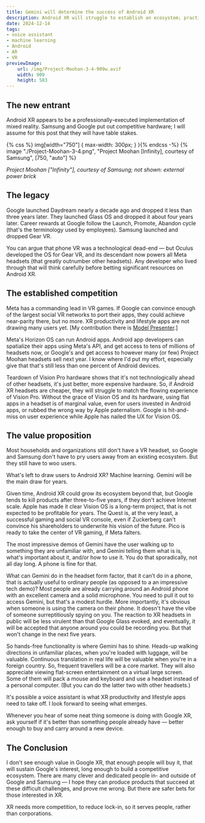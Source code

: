 ```yaml
---
title: Gemini will determine the success of Android XR
description: Android XR will struggle to establish an ecosystem; practical real-world uses for Gemini in the headset form-factor will be key.
date: 2024-12-14
tags:
- voice assistant
- machine learning
- Android
- AR
- VR
previewImage:
	url: /img/Project-Moohan-3-4-909w.avif
	width: 909
	height: 583
---
```



## The new entrant

Android XR appears to be a professionally-executed implementation of mixed reality.
Samsung and Google put out competitive hardware;
I will assume for this post that they will have table stakes.

<div class="center-horizontal">
{% css %} img[width="750"] { max-width: 300px; } }{% endcss -%}
{% image "./Project-Moohan-3-4.png", "Project Moohan [Infinity], courtesy of Samsung", [750, "auto"] %}
</div>

*Project Moohan ["Infinity"], courtesy of Samsung; not shown: external power brick*

## The legacy

Google launched Daydream nearly a decade ago and dropped it less than three years later.
They launched Glass OS and dropped it about four years later.
Career rewards at Google follow the Launch, Promote, Abandon cycle (that's the terminology used by employees).
Samsung launched and dropped Gear VR.

You can argue that phone VR was a technological dead-end — but Oculus developed the OS for Gear VR, and its descendant now powers all Meta headsets (that greatly outnumber other headsets).
Any developer who lived through that will think carefully before betting significant resources on Android XR.

## The established competition

Meta has a commanding lead in VR games.
If Google can convince enough of the largest social VR networks to port their apps, they could achieve near-parity there, but no more.
XR productivity and lifestyle apps are not drawing many users yet.
\[My contribution there is [Model Presenter](https://hominidsoftware.com/model-presenter/).\]

Meta's Horizon OS can run Android apps.
Android app developers can spatialize their apps using Meta's API, and get access to tens of millions of headsets now, or Google's and get access to however many (or few) Project Moohan headsets sell next year.
I know where I'd put my effort, especially give that that's still less than one percent of Android devices.

Teardown of Vision Pro hardware shows that it's not technologically ahead of other headsets, it's just better, more expensive hardware.
So, if Android XR headsets are cheaper, they will struggle to match the flowing experience of Vision Pro.
Without the grace of Vision OS and its hardware, using flat apps in a headset is of marginal value, even for users invested in Android apps, or rubbed the wrong way by Apple paternalism.
Google is hit-and-miss on user experience while Apple has nailed the UX for Vision OS.

## The value proposition

Most households and organizations still don't have a VR headset, so Google and Samsung don't have to pry users away from an existing ecosystem.
But they still have to woo users.

What's left to draw users to Android XR? Machine learning.
Gemini will be the main draw for years.

Given time, Android XR could grow its ecosystem beyond that, but Google tends to kill products
after three-to-five years, if they don't achieve Internet scale.
Apple has made it clear Vision OS is a long-term project, that is not expected to be profitable for years.
The Quest is, at the very least, a successful gaming and social VR console, even if Zuckerberg can't convince his shareholders to underwrite his vision of the future.
Pico is ready to take the center of VR gaming, if Meta falters.

The most impressive demos of Gemini have the user walking up to something they are unfamiliar with, and Gemini telling them what is is, what's important about it, and/or how to use it.
You do that sporadically, not all day long.  A phone is fine for that.

What can Gemini do in the headset form factor, that it can’t do in a phone, that is actually useful to ordinary people (as opposed to a an impressive tech demo)?
Most people are already carrying around an Android phone with an excellent camera and a solid microphone.
You need to pull it out to access Gemini, but that's a modest hurdle.
More importantly, it's obvious when someone is using the camera on their phone.
It doesn't have the vibe of someone surreptitiously spying on you.
The reaction to XR headsets in public will be less virulent than that Google Glass evoked,
and eventually, it will be accepted that anyone around you could be recording you.
But that won't change in the next five years.

So hands-free functionality is where Gemini has to shine.
Heads-up walking directions in unfamiliar places, when you're loaded with luggage, will be valuable.
Continuous translation in real life will be valuable when you're in a foreign country.
So, frequent travellers will be a core market.
They will also appreciate viewing flat-screen entertainment on a virtual large screen.
Some of them will pack a mouse and keyboard and use a headset instead of a personal computer.
(But you can do the latter two with other headsets.)

It's possible a voice assistant is what XR productivity and lifestyle apps need to take off.
I look forward to seeing what emerges.

Whenever you hear of some neat thing someone is doing with Google XR, ask yourself if it's better than something people already have — better enough to buy and carry around a new device.

## The Conclusion

I don't see enough value in Google XR, that enough people will buy it, that will sustain Google's interest, long enough to build a competitive ecosystem.
There are many clever and dedicated people in- and outside of Google and Samsung —
I hope they can produce products that succeed at these difficult challenges, and prove me wrong.
But there are safer bets for those interested in XR.

XR needs more competition, to reduce lock-in, so it serves people, rather than corporations.

